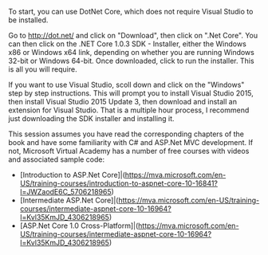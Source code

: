 To start, you can use DotNet Core, which does not require Visual Studio to be installed.

Go to http://dot.net/ and click on "Download", then click on ".Net Core". You can then click on the .NET Core 1.0.3 SDK - Installer, either the Windows x86 or Windows x64 link, depending on whether you are running Windows 32-bit or Windows 64-bit. Once downloaded, click to run the installer. This is all you will require.

If you want to use Visual Studio, scoll down and click on the "Windows" step by step instructions. This will prompt you to install Visual Studio 2015, then install Visual Studio 2015 Update 3, then download and install an extension for Visual Studio. That is a multiple hour process, I recommend just downloading the SDK installer and installing it.

This session assumes you have read the corresponding chapters of the book and have some familiarity with C# and ASP.Net MVC development. If not, Microsoft Virtual Academy has a number of free courses with videos and associated sample code:
  - [Introduction to ASP.Net Core]|(https://mva.microsoft.com/en-US/training-courses/introduction-to-aspnet-core-10-16841?l=JWZaodE6C_5706218965)
  - [Intermediate ASP.Net Core]|(https://mva.microsoft.com/en-US/training-courses/intermediate-aspnet-core-10-16964?l=Kvl35KmJD_4306218965)
  - [ASP.Net Core 1.0 Cross-Platform]|(https://mva.microsoft.com/en-US/training-courses/intermediate-aspnet-core-10-16964?l=Kvl35KmJD_4306218965)

